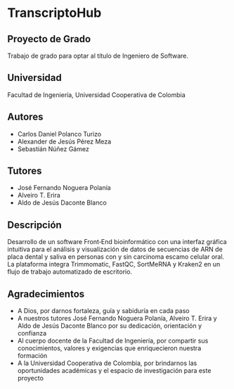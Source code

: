 # TranscriptoHub

## Proyecto de Grado
Trabajo de grado para optar al título de Ingeniero de Software.

## Universidad
Facultad de Ingeniería, Universidad Cooperativa de Colombia

## Autores
- Carlos Daniel Polanco Turizo 
- Alexander de Jesús Pérez Meza
- Sebastián Núñez Gámez

## Tutores
- José Fernando Noguera Polanía  
- Alveiro T. Erira  
- Aldo de Jesús Daconte Blanco  

## Descripción
Desarrollo de un software Front‑End bioinformático con una interfaz gráfica intuitiva para el análisis y visualización de datos de secuencias de ARN de placa dental y saliva en personas con y sin carcinoma escamo celular oral.
La plataforma integra Trimmomatic, FastQC, SortMeRNA y Kraken2 en un flujo de trabajo automatizado de escritorio.

## Agradecimientos
- A Dios, por darnos fortaleza, guía y sabiduría en cada paso
- A nuestros tutores José Fernando Noguera Polanía, Alveiro T. Erira y Aldo de Jesús Daconte Blanco por su dedicación, orientación y confianza 
- Al cuerpo docente de la Facultad de Ingeniería, por compartir sus conocimientos, valores y exigencias que enriquecieron nuestra formación
- A la Universidad Cooperativa de Colombia, por brindarnos las oportunidades académicas y el espacio de investigación para este proyecto 
